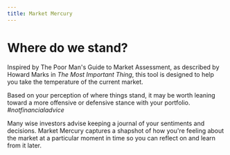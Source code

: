 ```yaml
---
title: Market Mercury
---
```

# Where do we stand?

Inspired by The Poor Man's Guide to Market Assessment, as described by Howard Marks in *The Most Important Thing*, this tool is designed to help you take the temperature of the current market.

Based on your perception of where things stand, it may be worth leaning toward a more offensive or defensive stance with your portfolio. *#notfinancialadvice*

Many wise investors advise keeping a journal of your sentiments and decisions. Market Mercury captures a shapshot of how you're feeling about the market at a particular moment in time so you can reflect on and learn from it later.